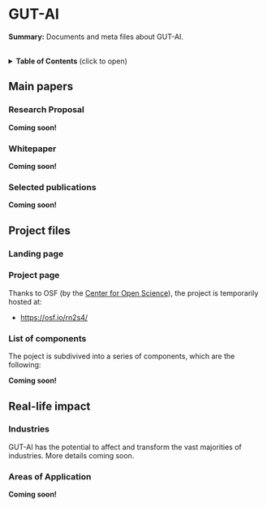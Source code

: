 # GUT-AI


__Summary:__ Documents and meta files about GUT-AI.
<br><br>

<details>
<summary><b>Table of Contents</b> (click to open)</summary>
<!-- MarkdownTOC -->

* [Main papers](#main-papers)
  * [Research Proposal](#project-files)
  * [Whitepaper](#project-files)
  * [Selected publications](#main-papers)
* [Project files](#project-files)
  * [Project files](#project-files)
  * [Project files](#project-files)
  * [Project files](#project-files)
  * [Project files](#project-files)
* [Real-life impact](#real-life-impact)
  * [Industries](#industries)
  * [Areas of Application](#areas-of-application)

<!-- /MarkdownTOC -->
</details>

## Main papers

### Research Proposal

__Coming soon!__

### Whitepaper

__Coming soon!__

### Selected publications

__Coming soon!__

## Project files

### Landing page

### Project page

Thanks to OSF (by the [Center for Open Science](https://www.cos.io/)), the project is temporarily hosted at:
- https://osf.io/rn2s4/

### List of components

The poject is subdivived into a series of components, which are the following:

__Coming soon!__

## Real-life impact

### Industries

GUT-AI has the potential to affect and transform the vast majorities of industries. More details coming soon.

### Areas of Application

__Coming soon!__
